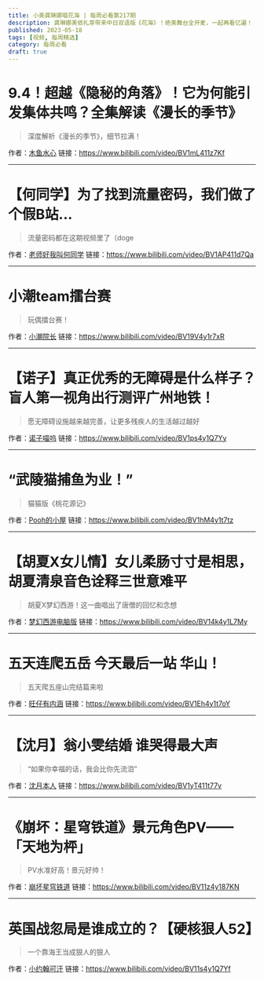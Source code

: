 ```yaml
---
title: 小美龚琳娜唱花海 | 每周必看第217期
description: 龚琳娜美依礼芽带来中日双语版《花海》！绝美舞台全开麦，一起再看亿遍！
published: 2023-05-18
tags: [视频, 每周精选]
category: 每周必看
draft: true
---
```


# 9.4！超越《隐秘的角落》！它为何能引发集体共鸣？全集解读《漫长的季节》
> 深度解析《漫长的季节》，细节拉满！

作者：[木鱼水心](https://space.bilibili.com/927587)
链接：https://www.bilibili.com/video/BV1mL411z7Kf

---

# 【何同学】为了找到流量密码，我们做了个假B站...
> 流量密码都在这期视频里了（doge

作者：[老师好我叫何同学](https://space.bilibili.com/163637592)
链接：https://www.bilibili.com/video/BV1AP411d7Qa

---

# 小潮team擂台赛
> 玩偶擂台赛！

作者：[小潮院长](https://space.bilibili.com/5970160)
链接：https://www.bilibili.com/video/BV19V4y1r7xR

---

# 【诺子】真正优秀的无障碍是什么样子？盲人第一视角出行测评广州地铁！
> 愿无障碍设施越来越完善，让更多残疾人的生活越过越好

作者：[诺子喵呜](https://space.bilibili.com/10276136)
链接：https://www.bilibili.com/video/BV1ps4y1Q7Yy

---

# “武陵猫捕鱼为业！”
> 猫猫版《桃花源记》

作者：[Pooh的小屋](https://space.bilibili.com/66596408)
链接：https://www.bilibili.com/video/BV1hM4y1t7tz

---

# 【胡夏X女儿情】女儿柔肠寸寸是相思，胡夏清泉音色诠释三世意难平
> 胡夏X梦幻西游！这一曲唱出了唐僧的回忆和念想

作者：[梦幻西游电脑版](https://space.bilibili.com/444935584)
链接：https://www.bilibili.com/video/BV14k4y1L7My

---

# 五天连爬五岳 今天最后一站 华山！
> 五天爬五座山完结篇来啦

作者：[旺仔有内涵](https://space.bilibili.com/291222529)
链接：https://www.bilibili.com/video/BV1Eh4y1t7oY

---

# 【沈月】翁小雯结婚 谁哭得最大声
> “如果你幸福的话，我会比你先流泪”

作者：[沈月本人](https://space.bilibili.com/649831334)
链接：https://www.bilibili.com/video/BV1yT411t77v

---

# 《崩坏：星穹铁道》景元角色PV——「天地为枰」
> PV水准好高！景元好帅！

作者：[崩坏星穹铁道](https://space.bilibili.com/1340190821)
链接：https://www.bilibili.com/video/BV11z4y187KN

---

# 英国战忽局是谁成立的？【硬核狠人52】
> 一个靠海王当成狠人的狠人

作者：[小约翰可汗](https://space.bilibili.com/23947287)
链接：https://www.bilibili.com/video/BV11s4y1Q7Yf

